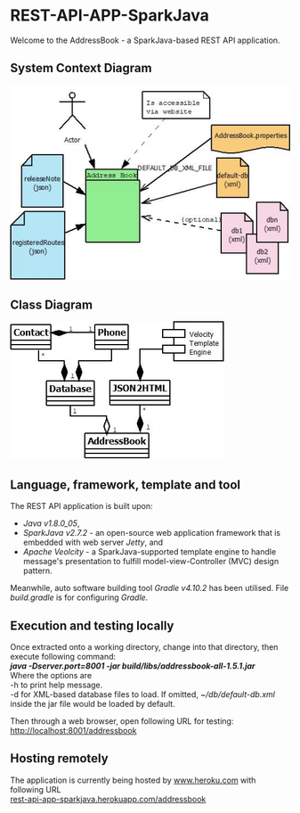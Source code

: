 # REST-API-APP-SparkJava
Welcome to the AddressBook - a SparkJava-based REST API application.

## System Context Diagram
![System Context Diagram](doco/img/ContextDiagram.jpeg)

## Class Diagram
![Class Diagram](doco/img/ClassDiagram.jpeg)

## Language, framework, template and tool
The REST API application is built upon:
   * _Java v1.8.0_05_, 
   * _SparkJava v2.7.2_ - an open-source web application framework that is embedded with web server _Jetty_, and 
   * _Apache Veolcity_ - a SparkJava-supported template engine to handle message's presentation to fulfill model-view-Controller (MVC) design pattern.</br>

Meanwhile, auto software building tool _Gradle v4.10.2_ has been utilised. File _build.gradle_ is for configuring _Gradle_.

## Execution and testing locally
Once extracted onto a working directory, change into that directory, then execute following command:</br>
***java -Dserver.port=8001 -jar build/libs/addressbook-all-1.5.1.jar***</br>
Where the options are</br>
-h to print help message.</br>
-d for XML-based database files to load. If omitted, _~/db/default-db.xml_ inside the jar file would be loaded by default.</br>

Then through a web browser, open following URL for testing:</br>
[http://localhost:8001/addressbook](http://localhost:8001/addressbook)

## Hosting remotely
The application is currently being hosted by www.heroku.com with following URL<br/>
[rest-api-app-sparkjava.herokuapp.com/addressbook](https://rest-api-app-sparkjava.herokuapp.com/addressbook)
